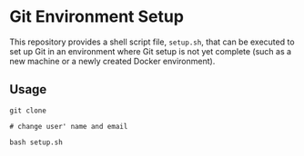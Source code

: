 # Git Environment Setup

This repository provides a shell script file, `setup.sh`, that can be executed to set up Git in an environment where Git setup is not yet complete (such as a new machine or a newly created Docker environment).

## Usage

```
git clone

# change user' name and email

bash setup.sh
```
